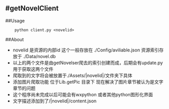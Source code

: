 #getNovelClient
----
##Usage
```
	python client.py <novelid>
```
##About 
* novelid 是资源的内部id 这个一般存放在 ./Config/aviliable.json 资源索引存放于 ./Data/novel.db
* 以上的两个文件是由getNovelser爬去的索引创建而成，后期会有update.py用于获取这两个文件
* 爬取到的文字将会被放置于./Assets/|novelid|/文件夹下具体
* 添加图片爬取功能 位于Lib.getPic 目录下 现在解决了图片章节被认为是文字章节的问题
* 这个程序尚未完成以后可能会有wxpython 或者其他python图形化界面
* 文字描述添加到了/|novelid|/content.json